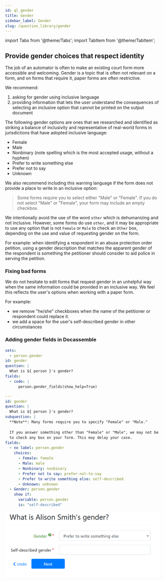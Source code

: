 ```yaml
---
id: ql_gender
title: Gender
sidebar_label: Gender
slug: /question_library/gender
---
```


import Tabs from '@theme/Tabs';
import TabItem from '@theme/TabItem';

## Provide gender choices that respect identity

The job of an automator is often to make an existing court form more accessible
and welcoming. Gender is a topic that is often not relevant on a form, and on
forms that require it, paper forms are often restrictive.

We recommend:

1. asking for gender using inclusive language
1. providing information that lets the user understand the consequences of selecting
   an inclusive option that cannot be printed on the output document

The following gender options are ones that we researched and identified as 
striking a balance of inclusivity and representative of real-world forms 
in jurisdictions that have adopted inclusive language:

* Female
* Male
* Nonbinary (note spelling which is the most accepted usage, without a hyphen)
* Prefer to write something else
* Prefer not to say
* Unknown

We also recommend including this warning language if the form does not provide a 
place to write in an inclusive option:

> Some forms require you to select either "Male" or "Female". If you do not select
> "Male" or "Female", your form may include an empty checkbox.

We intentionally avoid the use of the word `other` which is dehumanizing and not
inclusive. However, some forms do use `other`, and it may be appropriate to
use any option that is not `Female` or `Male` to check an `Other` box, depending 
on the use and value of requesting gender on the form.

For example: when identifying a respondent in an abuse protection order
petition, using a gender description that matches the apparent gender of the
respondent is something the petitioner should consider to aid police in serving
the petition.

### Fixing bad forms

We do not hesitate to edit forms that request gender in an unhelpful way when
the same information could be provided in an inclusive way. We feel this
reflects the user's options when working with a paper form.

For example:

* we remove "he/she" checkboxes when the name of the petitioner or respondent
  could replace it.
* we add a space for the user's self-described gender in other circumstances

### Adding gender fields in Docassemble
<Tabs>
  <TabItem value="Assembly Line Example" label="Assembly Line Example" default>

```yaml
sets:
  - person.gender
id: gender
question: |
  What is ${ person }'s gender?
fields:
  - code: |
      person.gender_fields(show_help=True)
```      

  </TabItem>
  <TabItem value="Vanilla Docassemble" label="Vanilla Docassemble">

```yaml
---
id: gender
question: |
  What is ${ person }'s gender?
subquestion: |
  **Note**: Many forms require you to specify "Female" or "Male."
  
  If you answer something other than "Female" or "Male", we may not be able
  to check any box on your form. This may delay your case.
fields:
  - no label: person.gender
    choices:
      - Female: female
      - Male: male
      - Nonbinary: nonbinary
      - Prefer not to say: prefer-not-to-say
      - Prefer to write something else: self-described
      - Unknown: unknown
  - Gender: person.gender
    show if:
      variable: person.gender
      is: "self-described"
```

  </TabItem>
  <TabItem value="preview" label="Preview">

  ![](./assets/alindividual_gender_fields.png)

  </TabItem>
</Tabs>

